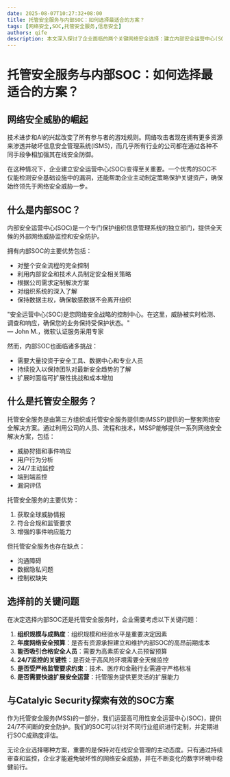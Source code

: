 ```yaml
---
date: 2025-08-07T10:27:32+08:00
title: 托管安全服务与内部SOC：如何选择最适合的方案？
tags: [网络安全,SOC,托管安全服务,信息安全]
authors: qife
description: 本文深入探讨了企业面临的两个关键网络安全选择：建立内部安全运营中心(SOC)或采用托管安全服务(MSSP)，分析了各自的优劣势、成本因素和实施考量，帮助企业制定最适合自身需求的网络安全策略。
---
```


# 托管安全服务与内部SOC：如何选择最适合的方案？

## 网络安全威胁的崛起

技术进步和AI的兴起改变了所有参与者的游戏规则。网络攻击者现在拥有更多资源来渗透并破坏信息安全管理系统(ISMS)，而几乎所有行业的公司都在通过各种不同手段争相加强其在线安全防御。

在这种情况下，企业建立安全运营中心(SOC)变得至关重要。一个优秀的SOC不仅能检测安全基础设施中的漏洞，还能帮助企业主动制定策略保护关键资产，确保始终领先于网络安全威胁一步。

## 什么是内部SOC？

内部安全运营中心(SOC)是一个专门保护组织信息管理系统的独立部门，提供全天候的外部网络威胁监控和安全防护。

拥有内部SOC的主要优势包括：
- 对整个安全流程的完全控制
- 利用内部安全和技术人员制定安全相关策略
- 根据公司需求定制解决方案
- 对组织系统的深入了解
- 保持数据主权，确保敏感数据不会离开组织

"安全运营中心(SOC)是您网络安全战略的控制中心。在这里，威胁被实时检测、调查和响应，确保您的业务保持受保护状态。"  
— John M.，微软认证服务采用专家

然而，内部SOC也面临诸多挑战：
- 需要大量投资于安全工具、数据中心和专业人员
- 持续投入以保持团队对最新安全趋势的了解
- 扩展时面临可扩展性挑战和成本增加

## 什么是托管安全服务？

托管安全服务是由第三方组织或托管安全服务提供商(MSSP)提供的一整套网络安全解决方案。通过利用公司的人员、流程和技术，MSSP能够提供一系列网络安全解决方案，包括：
- 威胁狩猎和事件响应
- 用户行为分析
- 24/7主动监控
- 端到端监控
- 漏洞评估

托管安全服务的主要优势：
1. 获取全球威胁情报
2. 符合合规和监管要求
3. 增强的事件响应能力

但托管安全服务也存在缺点：
- 沟通障碍
- 数据隐私问题
- 控制权缺失

## 选择前的关键问题

在决定选择内部SOC还是托管安全服务时，企业需要考虑以下关键问题：

1. **组织规模与成熟度**：组织规模和经验水平是重要决定因素
2. **年度网络安全预算**：是否有资源承担建立和维护内部SOC的高昂前期成本
3. **能否吸引合格安全人员**：需要为高素质安全人员预留预算
4. **24/7监控的关键性**：是否处于高风险环境需要全天候监控
5. **是否受严格监管要求约束**：技术、医疗和金融行业需遵守严格标准
6. **是否需要快速扩展安全运营**：托管服务提供更灵活的扩展能力

## 与Catalyic Security探索有效的SOC方案

作为托管安全服务(MSS)的一部分，我们运营高可用性安全运营中心(SOC)，提供24/7不间断的安全防护。我们的SOC可以针对不同行业组织进行定制，并定期进行SOC成熟度评估。

无论企业选择哪种方案，重要的是保持对在线安全管理的主动态度。只有通过持续审查和监控，企业才能避免破坏性的网络安全威胁，并在不断变化的数字环境中稳健前行。